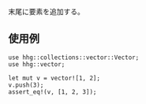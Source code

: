 末尾に要素を追加する。

## 使用例

```
use hhg::collections::vector::Vector;
use hhg::vector;

let mut v = vector![1, 2];
v.push(3);
assert_eq!(v, [1, 2, 3]);
```
